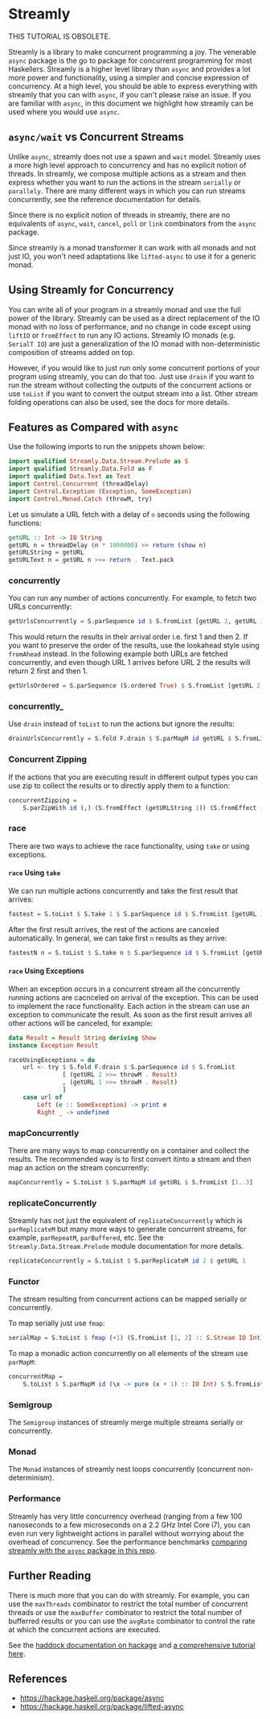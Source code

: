 # Streamly

THIS TUTORIAL IS OBSOLETE.

Streamly is a library to make concurrent programming a joy. The venerable
`async` package is the go to package for concurrent programming for most
Haskellers. Streamly is a higher level library than `async` and provides a lot
more power and functionality, using a simpler and concise expression of
concurrency. At a high level, you should be able to express everything with
streamly that you can with `async`, if you can't please raise an issue. If you
are familiar with `async`, in this document we highlight how streamly can be
used where you would use `async`.

## `async/wait` vs Concurrent Streams

Unlike `async`, streamly does not use a spawn and `wait` model.  Streamly uses
a more high level approach to concurrency and has no explicit notion of
threads. In streamly, we compose multiple actions as a stream and then express
whether you want to run the actions in the stream `serially` or `parallely`.
There are many different ways in which you can run streams concurrently, see
the reference documentation for details.

Since there is no explicit notion of threads in streamly, there are no
equivalents of `async`, `wait`, `cancel`, `poll` or `link` combinators from the
`async` package.

Since streamly is a monad transformer it can work with all monads and not just
IO, you won't need adaptations like `lifted-async` to use it for a generic
monad.

## Using Streamly for Concurrency

You can write all of your program in a streamly monad and use the full power of
the library.  Streamly can be used as a direct replacement of the IO monad with
no loss of performance, and no change in code except using `liftIO` or `fromEffect`
to run any IO actions.  Streamly IO monads (e.g. `SerialT IO`) are just a
generalization of the IO monad with non-deterministic composition of streams
added on top.

However, if you would like to just run only some concurrent portions of your
program using streamly, you can do that too. Just use `drain` if you want
to run the stream without collecting the outputs of the concurrent actions or
use `toList` if you want to convert the output stream into a list.  Other
stream folding operations can also be used, see the docs for more details.

## Features as Compared with `async`

Use the following imports to run the snippets shown below:

```haskell
import qualified Streamly.Data.Stream.Prelude as S
import qualified Streamly.Data.Fold as F
import qualified Data.Text as Text
import Control.Concurrent (threadDelay)
import Control.Exception (Exception, SomeException)
import Control.Monad.Catch (throwM, try)
```

Let us simulate a URL fetch with a delay of `n` seconds using the following
functions:

```haskell
getURL :: Int -> IO String
getURL n = threadDelay (n * 1000000) >> return (show n)
getURLString = getURL
getURLText n = getURL n >>= return . Text.pack
```

### concurrently

You can run any number of actions concurrently. For example, to fetch two URLs
concurrently:

```haskell
getUrlsConcurrently = S.parSequence id $ S.fromList [getURL 2, getURL 1]
```

This would return the results in their arrival order i.e. first 1 and then 2.
If you want to preserve the order of the results, use the lookahead style
using `fromAhead` instead. In the following example both URLs are fetched
concurrently, and even though URL 1 arrives before URL 2 the results will
return 2 first and then 1.

```haskell
getUrlsOrdered = S.parSequence (S.ordered True) $ S.fromList [getURL 2, getURL 1]
```

### concurrently_

Use `drain` instead of `toList` to run the actions but ignore the results:

```haskell
drainUrlsConcurrently = S.fold F.drain $ S.parMapM id getURL $ S.fromList [1, 2]
```

### Concurrent Zipping

If the actions that you are executing result in different output types you can
use zip to collect the results or to directly apply them to a function:

```haskell
concurrentZipping =
    S.parZipWith id (,) (S.fromEffect (getURLString 1)) (S.fromEffect (getURLText 2))
```

### race

There are two ways to achieve the race functionality, using `take` or using
exceptions.

#### `race` Using `take`

We can run multiple actions concurrently and take the first result that
arrives:

```haskell
fastest = S.toList $ S.take 1 $ S.parSequence id $ S.fromList [getURL 1, getURL 2]
```

After the first result arrives, the rest of the actions are canceled
automatically.  In general, we can take first `n` results as they arrive:

```haskell
fastestN n = S.toList $ S.take n $ S.parSequence id $ S.fromList [getURL 1, getURL 2]
```

#### `race` Using Exceptions

When an exception occurs in a concurrent stream all the concurrently running
actions are cacnceled on arrival of the exception. This can be used to
implement the race functionality. Each action in the stream can use an
exception to communicate the result. As soon as the first result arrives all
other actions will be canceled, for example:

```haskell
data Result = Result String deriving Show
instance Exception Result

raceUsingExceptions = do
    url <- try $ S.fold F.drain $ S.parSequence id $ S.fromList
               [ (getURL 2 >>= throwM . Result)
               , (getURL 1 >>= throwM . Result)
               ]
    case url of
        Left (e :: SomeException) -> print e
        Right _ -> undefined
```

### mapConcurrently

There are many ways to map concurrently on a container and collect the results.
The recommended way is to first convert itinto a stream and then map an action
on the stream concurrently:

```haskell
mapConcurrently = S.toList $ S.parMapM id getURL $ S.fromList [1..3]
```

### replicateConcurrently

Streamly has not just the equivalent of `replicateConcurrently` which is
`parReplicateM` but many more ways to generate concurrent streams, for example,
`parRepeatM`, `parBuffered`, etc. See the `Streamly.Data.Stream.Prelude` module
documentation for more details.

```haskell
replicateConcurrently = S.toList $ S.parReplicateM id 2 $ getURL 1
```

### Functor

The stream resulting from concurrent actions can be mapped serially or
concurrently.

To map serially just use `fmap`:

```haskell
serialMap = S.toList $ fmap (+1) (S.fromList [1, 2] :: S.Stream IO Int)

```

To map a monadic action concurrently on all elements of the stream use `parMapM`:

```haskell
concurrentMap =
    S.toList $ S.parMapM id (\x -> pure (x + 1) :: IO Int) $ S.fromList [1, 2]
```

### Semigroup

The `Semigroup` instances of streamly merge multiple streams serially or
concurrently.

### Monad

The `Monad` instances of streamly nest loops concurrently (concurrent
non-determinism).

### Performance

Streamly has very little concurrency overhead (ranging from a few 100
nanoseconds to a few microseconds on a 2.2 GHz Intel Core i7), you can even run
very lightweight actions in parallel without worrying about the overhead of
concurrency. See the performance benchmarks [comparing streamly with the `async`
package in this repo](https://github.com/composewell/concurrency-benchmarks).

## Further Reading

There is much more that you can do with streamly. For example, you can use the
`maxThreads` combinator to restrict the total number of concurrent threads or
use the `maxBuffer` combinator to restrict the total number of bufferred
results or you can use the `avgRate` combinator to control the rate at which
the concurrent actions are executed.

See the [haddock documentation on
hackage](https://hackage.haskell.org/package/streamly) and [a comprehensive tutorial
here](https://streamly.composewell.com/streamly-0.8.2/Tutorial.html).

## References

* https://hackage.haskell.org/package/async
* https://hackage.haskell.org/package/lifted-async
